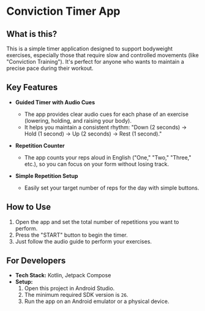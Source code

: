 # Conviction Timer App

## What is this?

This is a simple timer application designed to support bodyweight exercises, especially those that require slow and controlled movements (like "Conviction Training"). It's perfect for anyone who wants to maintain a precise pace during their workout.

## Key Features

- **Guided Timer with Audio Cues**
    - The app provides clear audio cues for each phase of an exercise (lowering, holding, and raising your body).
    - It helps you maintain a consistent rhythm: "Down (2 seconds) → Hold (1 second) → Up (2 seconds) → Rest (1 second)."

- **Repetition Counter**
    - The app counts your reps aloud in English ("One," "Two," "Three," etc.), so you can focus on your form without losing track.

- **Simple Repetition Setup**
    - Easily set your target number of reps for the day with simple buttons.

## How to Use

1.  Open the app and set the total number of repetitions you want to perform.
2.  Press the "START" button to begin the timer.
3.  Just follow the audio guide to perform your exercises.

## For Developers

- **Tech Stack:** Kotlin, Jetpack Compose
- **Setup:**
    1.  Open this project in Android Studio.
    2.  The minimum required SDK version is `26`.
    3.  Run the app on an Android emulator or a physical device.
